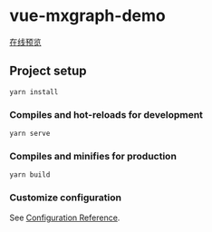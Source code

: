 # vue-mxgraph-demo

[在线预览](https://zhangyundoc.github.io/vue-mxgraph-demo/dist/#/flow)

## Project setup
```
yarn install
```

### Compiles and hot-reloads for development
```
yarn serve
```

### Compiles and minifies for production
```
yarn build
```

### Customize configuration
See [Configuration Reference](https://cli.vuejs.org/config/).
